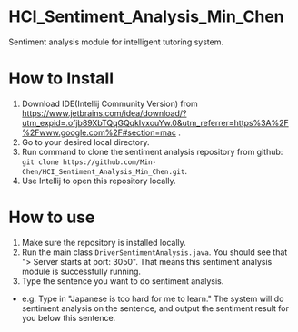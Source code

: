 # HCI_Sentiment_Analysis_Min_Chen
Sentiment analysis module for intelligent tutoring system.


# How to Install
1. Download IDE(Intellij Community Version) from https://www.jetbrains.com/idea/download/?utm_expid=.ofjb89XbTQqGQqkIvxouYw.0&utm_referrer=https%3A%2F%2Fwww.google.com%2F#section=mac .
2. Go to your desired local directory.
3. Run command to clone the sentiment analysis repository from github: ```git clone https://github.com/Min-Chen/HCI_Sentiment_Analysis_Min_Chen.git```.
4. Use Intellij to open this repository locally.

# How to use
1. Make sure the repository is installed locally.
2. Run the main class ```DriverSentimentAnalysis.java```. You should see that "> Server starts at port: 3050". 
That means this sentiment analysis module is successfully running.
3. Type the sentence you want to do sentiment analysis.
- e.g. Type in "Japanese is too hard for me to learn." 
The system will do sentiment analysis on the sentence, and output the sentiment result for you below this sentence.
